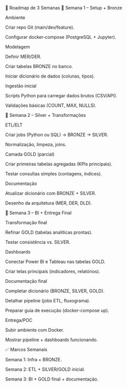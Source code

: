 📅 Roadmap de 3 Semanas
🔹 Semana 1 – Setup + Bronze

Ambiente

Criar repo Git (main/dev/feature).

Configurar docker-compose (PostgreSQL + Jupyter).

Modelagem

Definir MER/DER.

Criar tabelas BRONZE no banco.

Iniciar dicionário de dados (colunas, tipos).

Ingestão inicial

Scripts Python para carregar dados brutos (CSV/API).

Validações básicas (COUNT, MAX, NULLS).

🔹 Semana 2 – Silver + Transformações

ETL/ELT

Criar jobs (Python ou SQL) → BRONZE → SILVER.

Normalização, limpeza, joins.

Camada GOLD (parcial)

Criar primeiras tabelas agregadas (KPIs principais).

Testar consultas simples (contagens, índices).

Documentação

Atualizar dicionário com BRONZE + SILVER.

Desenho da arquitetura (MER, DER, DLD).

🔹 Semana 3 – BI + Entrega Final

Transformação final

Refinar GOLD (tabelas analíticas prontas).

Testar consistência vs. SILVER.

Dashboards

Conectar Power BI e Tableau nas tabelas GOLD.

Criar telas principais (indicadores, relatórios).

Documentação final

Completar dicionário (BRONZE, SILVER, GOLD).

Detalhar pipeline (jobs ETL, fluxograma).

Preparar guia de execução (docker-compose up).

Entrega/POC

Subir ambiente com Docker.

Mostrar pipeline + dashboards funcionando.

✅ Marcos Semanais

Semana 1: Infra + BRONZE.

Semana 2: ETL + SILVER/GOLD inicial.

Semana 3: BI + GOLD final + documentação.